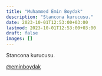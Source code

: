 ```yaml
---
title: "Muhammed Emin Boydak"
description: "Stancona kurucusu."
date: 2023-10-01T12:53:00+03:00
lastmod: 2023-10-01T12:53:00+03:00
draft: false
images: []
---
```


Stancona kurucusu.

[@eminboydak](https://eminboydak.com/)
